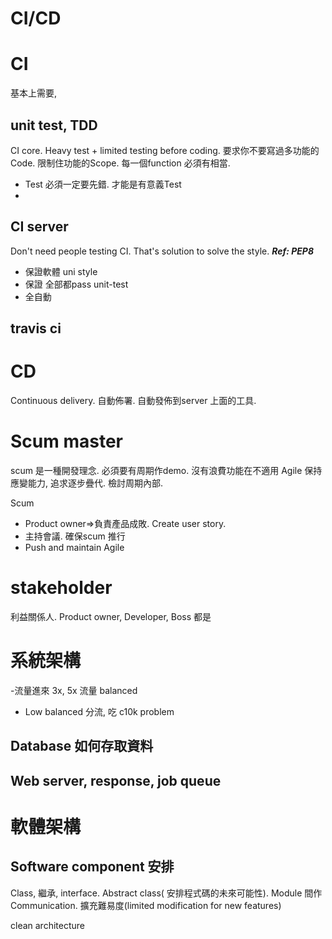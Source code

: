 # CI/CD
# CI 
基本上需要,
## unit test, TDD
CI core. Heavy test + limited testing before coding.
要求你不要寫過多功能的Code. 限制住功能的Scope. 每一個function 必須有相當.
- Test 必須一定要先錯. 才能是有意義Test
- 
## CI server
Don't need people testing CI. That's solution to solve the style. 
***Ref: PEP8***
- 保證軟體 uni style
- 保證 全部都pass unit-test
- 全自動
## travis ci


# CD
Continuous delivery. 自動佈署. 
自動發佈到server  上面的工具. 

# Scum master
scum 是一種開發理念. 必須要有周期作demo. 沒有浪費功能在不適用
Agile 保持應變能力, 追求逐步疊代. 檢討周期內部.

Scum 
- Product owner=>負責產品成敗. Create user story.
- 主持會議. 確保scum 推行
- Push and maintain Agile
# stakeholder
利益關係人. Product owner, Developer, Boss 都是

# 系統架構
-流量進來 3x, 5x 流量 balanced
- Low balanced 分流, 吃  c10k problem 
## Database 如何存取資料
## Web server, response, job queue

# 軟體架構
## Software component 安排
Class, 繼承, interface. Abstract class( 安排程式碼的未來可能性). Module 間作Communication. 擴充難易度(limited modification for new features)

clean architecture
<!--stackedit_data:
eyJoaXN0b3J5IjpbLTg3NTY5NTAwNCwtMTI1MzE1NTk0OCwtMT
cyNTk3MzI1OCw0NzI3MjgxMDVdfQ==
-->